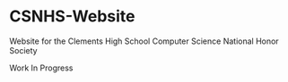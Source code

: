 # CSNHS-Website
Website for the Clements High School Computer Science National Honor Society

Work In Progress
